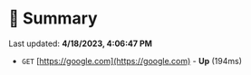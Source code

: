 # 📖 Summary
Last updated: **4/18/2023, 4:06:47 PM**

- `GET` [https://google.com](https://google.com) - **Up** (194ms)
